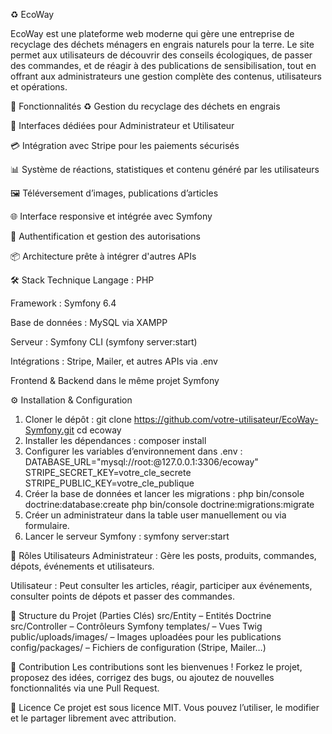 ♻️ EcoWay

EcoWay est une plateforme web moderne qui gère une entreprise de recyclage des déchets ménagers en engrais naturels pour la terre. Le site permet aux utilisateurs de découvrir des conseils écologiques, de passer des commandes, et de réagir à des publications de sensibilisation, tout en offrant aux administrateurs une gestion complète des contenus, utilisateurs et opérations.

🚀 Fonctionnalités
♻️ Gestion du recyclage des déchets en engrais

👤 Interfaces dédiées pour Administrateur et Utilisateur

💳 Intégration avec Stripe pour les paiements sécurisés

📊 Système de réactions, statistiques et contenu généré par les utilisateurs

🖼️ Téléversement d’images, publications d’articles

🌐 Interface responsive et intégrée avec Symfony

🔐 Authentification et gestion des autorisations

📦 Architecture prête à intégrer d'autres APIs

🛠️ Stack Technique
Langage : PHP

Framework : Symfony 6.4

Base de données : MySQL via XAMPP

Serveur : Symfony CLI (symfony server:start)

Intégrations : Stripe, Mailer, et autres APIs via .env

Frontend & Backend dans le même projet Symfony

⚙️ Installation & Configuration
1. Cloner le dépôt :
git clone https://github.com/votre-utilisateur/EcoWay-Symfony.git
cd ecoway
2. Installer les dépendances :
composer install
3. Configurer les variables d’environnement dans .env :
DATABASE_URL="mysql://root:@127.0.0.1:3306/ecoway"
STRIPE_SECRET_KEY=votre_cle_secrete
STRIPE_PUBLIC_KEY=votre_cle_publique
4. Créer la base de données et lancer les migrations :
php bin/console doctrine:database:create
php bin/console doctrine:migrations:migrate
5. Créer un administrateur dans la table user manuellement ou via formulaire.
6. Lancer le serveur Symfony :
symfony server:start

👥 Rôles Utilisateurs
Administrateur : Gère les posts, produits, commandes, dépots, événements et utilisateurs.

Utilisateur : Peut consulter les articles, réagir, participer aux événements, consulter points de dépots et passer des commandes.

📁 Structure du Projet (Parties Clés)
src/Entity – Entités Doctrine
src/Controller – Contrôleurs Symfony
templates/ – Vues Twig
public/uploads/images/ – Images uploadées pour les publications
config/packages/ – Fichiers de configuration (Stripe, Mailer…)

🤝 Contribution
Les contributions sont les bienvenues ! Forkez le projet, proposez des idées, corrigez des bugs, ou ajoutez de nouvelles fonctionnalités via une Pull Request.

📄 Licence
Ce projet est sous licence MIT.
Vous pouvez l’utiliser, le modifier et le partager librement avec attribution.
